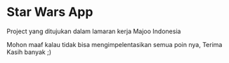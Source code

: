 # Star Wars App

Project yang ditujukan dalam lamaran kerja Majoo Indonesia

Mohon maaf kalau tidak bisa mengimpelentasikan semua poin nya, Terima Kasih banyak ;)
